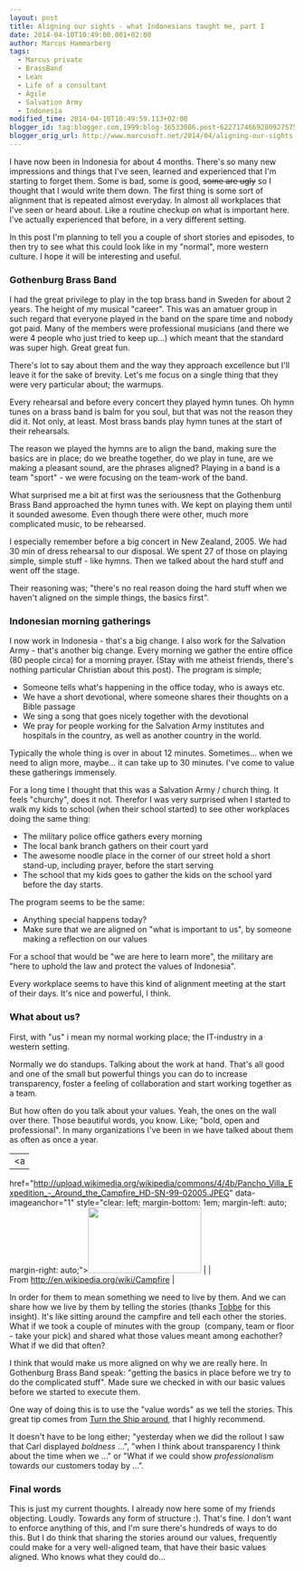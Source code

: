 ```yaml
---
layout: post
title: Aligning our sights - what Indonesians taught me, part I
date: 2014-04-10T10:49:00.001+02:00
author: Marcus Hammarberg
tags:
  - Marcus private
  - BrassBand
  - Lean
  - Life of a consultant
  - Agile
  - Salvation Army
  - Indonesia
modified_time: 2014-04-10T10:49:59.113+02:00
blogger_id: tag:blogger.com,1999:blog-36533086.post-6227174669280927575
blogger_orig_url: http://www.marcusoft.net/2014/04/aligning-our-sights-what-indonesians.html
---
```



<div dir="ltr" style="text-align: left;" trbidi="on">

I have now been in Indonesia for about 4 months. There's so many new
impressions and things that I've seen, learned and experienced that I'm
starting to forget them. Some is bad, some is good, ~~some are ugly~~ so
I thought that I would write them down.
The first thing is some sort of alignment that is repeated almost
everyday. In almost all workplaces that I've seen or heard about. Like a
routine checkup on what is important here. I've actually experienced
that before, in a very different setting.

In this post I'm planning to tell you a couple of short stories and
episodes, to then try to see what this could look like in my "normal",
more western culture. I hope it will be interesting and useful.

### Gothenburg Brass Band

<div>

I had the great privilege to play in the top brass band in Sweden for
about 2 years. The height of my musical "career". This was an amatuer
group in such regard that everyone played in the band on the spare time
and nobody got paid. Many of the members were professional musicians
(and there we were 4 people who just tried to keep up...) which meant
that the standard was super high. Great great fun.

</div>

<div>

</div>

<div>

There's lot to say about them and the way they approach excellence but
I'll leave it for the sake of brevity. Let's me focus on a single thing
that they were very particular about; the warmups.

</div>

<div>

</div>

<div>

Every rehearsal and before every concert they played hymn tunes. Oh hymn
tunes on a brass band is balm for you soul, but that was not the reason
they did it. Not only, at least. Most brass bands play hymn tunes at the
start of their rehearsals.

</div>

<div class="separator" style="clear: both; text-align: center;">

</div>

<div>

</div>

<div>

The reason we played the hymns are to align the band, making sure the
basics are in place; do we breathe together, do we play in tune, are we
making a pleasant sound, are the phrases aligned? Playing in a band is a
team "sport" - we were focusing on the team-work of the band.

</div>

<div>

</div>

<div>

What surprised me a bit at first was the seriousness that the Gothenburg
Brass Band approached the hymn tunes with. We kept on playing them until
it sounded awesome. Even though there were other, much more complicated
music, to be rehearsed.

</div>

<div>

I especially remember before a big concert in New Zealand, 2005. We had
30 min of dress rehearsal to our disposal. We spent 27 of those on
playing simple, simple stuff - like hymns. Then we talked about the hard
stuff and went off the stage.

</div>

<div>

</div>

<div>

Their reasoning was; "there's no real reason doing the hard stuff when
we haven't aligned on the simple things, the basics first".

</div>

### Indonesian morning gatherings

<div>

I now work in Indonesia - that's a big change. I also work for the
Salvation Army - that's another big change. Every morning we gather the
entire office (80 people circa) for a morning prayer. (Stay with me
atheist friends, there's nothing particular Christian about this post).
The program is simple;

</div>

<div>

- Someone tells what's happening in the office today, who is aways
    etc.
- We have a short devotional, where someone shares their thoughts on a
    Bible passage
- We sing a song that goes nicely together with the devotional
- We pray for people working for the Salvation Army institutes and
    hospitals in the country, as well as another country in the world.

Typically the whole thing is over in about 12 minutes. Sometimes... when
we need to align more, maybe... it can take up to 30 minutes. I've come
to value these gatherings immensely.

</div>

<div>

</div>

<div>

For a long time I thought that this was a Salvation Army / church thing.
It feels "churchy", does it not. Therefor I was very surprised when I
started to walk my kids to school (when their school started) to see
other workplaces doing the same thing:

</div>

<div>

- The military police office gathers every morning
- The local bank branch gathers on their court yard
- The awesome noodle place in the corner of our street hold a short
    stand-up, including prayer, before the start serving
- The school that my kids goes to gather the kids on the school yard
    before the day starts.

The program seems to be the same:

</div>

<div>

- Anything special happens today?
- Make sure that we are aligned on "what is important to us", by
    someone making a reflection on our values

For a school that would be "we are here to learn more", the military are
"here to uphold the law and protect the values of Indonesia".

</div>

<div>

</div>

<div>

Every workplace seems to have this kind of alignment meeting at the
start of their days. It's nice and powerful, I think.

</div>

### What about us?

<div>

First, with "us" i mean my normal working place; the IT-industry in a
western setting.

</div>

<div>

</div>

<div>

Normally we do standups. Talking about the work at hand. That's all good
and one of the small but powerful things you can do to increase
transparency, foster a feeling of collaboration and start working
together as a team.

</div>

<div>

</div>

<div>

But how often do you talk about your values. Yeah, the ones on the wall
over there. Those beautiful words, you know. Like; "bold, open and
professional". In many organizations I've been in we have talked about
them as often as once a year.

</div>

<div>

</div>

|                                                                                                                             |
|:---------------------------------------------------------------------------------------------------------------------------:|
|                                                              <a
  href="http://upload.wikimedia.org/wikipedia/commons/4/4b/Pancho_Villa_Expedition_-_Around_the_Campfire_HD-SN-99-02005.JPEG"
                                                     data-imageanchor="1"
                     style="clear: left; margin-bottom: 1em; margin-left: auto; margin-right: auto;"><img
  src="http://upload.wikimedia.org/wikipedia/commons/4/4b/Pancho_Villa_Expedition_-_Around_the_Campfire_HD-SN-99-02005.JPEG"
                                       data-border="0" width="200" height="116" /></a>                                        |
|                                         From <http://en.wikipedia.org/wiki/Campfire>                                          |

<div>

In order for them to mean something we need to live by them. And we can
share how we live by them by telling the stories (thanks
<a href="http://twitter.com/drunkcod" target="_blank">Tobbe</a> for this
insight). It's like sitting around the campfire and tell each other the
stories. What if we took a couple of minutes with the group  (company,
team or floor - take your pick) and shared what those values meant among
eachother? What if we did that often?

</div>

<div>

</div>

<div>

I think that would make us more aligned on why we are really here. In
Gothenburg Brass Band speak: "getting the basics in place before we try
to do the complicated stuff". Made sure we checked in with our basic
values before we started to execute them.

</div>

<div>

</div>

<div>

One way of doing this is to use the "value words" as we tell the
stories. This great tip comes from
<a href="http://davidmarquet.com/books/turn-the-ship-around/overview/"
target="_blank">Turn the Ship around</a>, that I highly recommend.

</div>

<div>

</div>

<div>

It doesn't have to be long either; "yesterday when we did the rollout I
saw that Carl displayed *boldness* ...", "when I think about
transparency I think about the time when we ..." or "What if we could
show *professionalism* towards our customers today by ...".

</div>

### Final words

<div>

This is just my current thoughts. I already now here some of my friends
objecting. Loudly. Towards any form of structure :). That's fine. I
don't want to enforce anything of this, and I'm sure there's hundreds of
ways to do this. But I do think that sharing the stories around our
values, frequently could make for a very well-aligned team, that have
their basic values aligned. Who knows what they could do...

</div>

</div>
